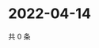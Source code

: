 # 2022-04-14

共 0 条

<!-- BEGIN WEIBO -->
<!-- 最后更新时间 Thu Apr 14 2022 19:11:10 GMT+0800 (China Standard Time) -->

<!-- END WEIBO -->
